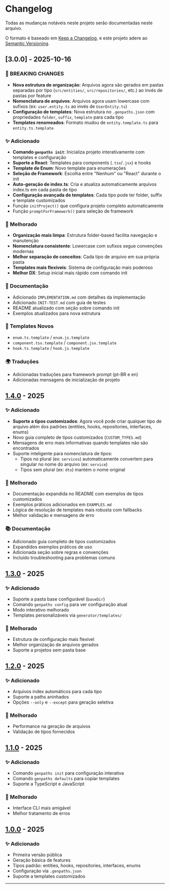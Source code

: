 # Changelog

Todas as mudanças notáveis neste projeto serão documentadas neste arquivo.

O formato é baseado em [Keep a Changelog](https://keepachangelog.com/pt-BR/1.0.0/),
e este projeto adere ao [Semantic Versioning](https://semver.org/lang/pt-BR/).

## [3.0.0] - 2025-10-16

### 🚀 BREAKING CHANGES

- **Nova estrutura de organização**: Arquivos agora são gerados em pastas separadas por tipo (`src/entities/`, `src/repositories/`, etc.) ao invés de pastas por feature
- **Nomenclatura de arquivos**: Arquivos agora usam lowercase com sufixos (ex: `user.entity.ts` ao invés de `UserEntity.ts`)
- **Configuração de templates**: Nova estrutura no `.genpaths.json` com propriedades `folder`, `suffix`, `template` para cada tipo
- **Templates renomeados**: Formato mudou de `entity.template.ts` para `entity.ts.template`

### ✨ Adicionado

- **Comando `genpaths init`**: Inicializa projeto interativamente com templates e configuração
- **Suporte a React**: Templates para components (`.tsx`/`.jsx`) e hooks
- **Template de Enum**: Novo template para enumerações
- **Seleção de Framework**: Escolha entre "Nenhum" ou "React" durante o init
- **Auto-geração de index.ts**: Cria e atualiza automaticamente arquivos index.ts em cada pasta de tipo
- **Configuração avançada de templates**: Cada tipo pode ter folder, suffix e template customizados
- Função `initProject()` que configura projeto completo automaticamente
- Função `promptForFramework()` para seleção de framework

### 🔧 Melhorado

- **Organização mais limpa**: Estrutura folder-based facilita navegação e manutenção
- **Nomenclatura consistente**: Lowercase com sufixos segue convenções modernas
- **Melhor separação de conceitos**: Cada tipo de arquivo em sua própria pasta
- **Templates mais flexíveis**: Sistema de configuração mais poderoso
- **Melhor DX**: Setup inicial mais rápido com comando init

### 📝 Documentação

- Adicionado `IMPLEMENTATION.md` com detalhes da implementação
- Adicionado `INIT-TEST.md` com guia de testes
- README atualizado com seção sobre comando init
- Exemplos atualizados para nova estrutura

### 🎨 Templates Novos

- `enum.ts.template` / `enum.js.template`
- `component.tsx.template` / `component.jsx.template`
- `hook.ts.template` / `hook.js.template`

### 🌍 Traduções

- Adicionadas traduções para framework prompt (pt-BR e en)
- Adicionadas mensagens de inicialização de projeto

## [1.4.0] - 2025

### ✨ Adicionado

- **Suporte a tipos customizados**: Agora você pode criar qualquer tipo de arquivo além dos padrões (entities, hooks, repositories, interfaces, enums)
- Novo guia completo de tipos customizados (`CUSTOM_TYPES.md`)
- Mensagens de erro mais informativas quando templates não são encontrados
- Suporte inteligente para nomenclatura de tipos:
  - Tipos no plural (ex: `services`) automaticamente convertem para singular no nome do arquivo (ex: `service`)
  - Tipos sem plural (ex: `dto`) mantém o nome original

### 🔧 Melhorado

- Documentação expandida no README com exemplos de tipos customizados
- Exemplos práticos adicionados em `EXAMPLES.md`
- Lógica de resolução de templates mais robusta com fallbacks
- Melhor validação e mensagens de erro

### 📚 Documentação

- Adicionado guia completo de tipos customizados
- Expandidos exemplos práticos de uso
- Adicionada seção sobre regras e convenções
- Incluído troubleshooting para problemas comuns

## [1.3.0] - 2025

### ✨ Adicionado

- Suporte a pasta base configurável (`baseDir`)
- Comando `genpaths config` para ver configuração atual
- Modo interativo melhorado
- Templates personalizáveis via `generator/templates/`

### 🔧 Melhorado

- Estrutura de configuração mais flexível
- Melhor organização de arquivos gerados
- Suporte a projetos sem pasta base

## [1.2.0] - 2025

### ✨ Adicionado

- Arquivos index automáticos para cada tipo
- Suporte a paths aninhados
- Opções `--only` e `--except` para geração seletiva

### 🔧 Melhorado

- Performance na geração de arquivos
- Validação de tipos fornecidos

## [1.1.0] - 2025

### ✨ Adicionado

- Comando `genpaths init` para configuração interativa
- Comando `genpaths defaults` para copiar templates
- Suporte a TypeScript e JavaScript

### 🔧 Melhorado

- Interface CLI mais amigável
- Melhor tratamento de erros

## [1.0.0] - 2025

### ✨ Adicionado

- Primeira versão pública
- Geração básica de features
- Tipos padrão: entities, hooks, repositories, interfaces, enums
- Configuração via `.genpaths.json`
- Suporte a templates customizados

---

[1.4.0]: https://github.com/artmoura/genpaths/compare/v1.3.0...v1.4.0
[1.3.0]: https://github.com/artmoura/genpaths/compare/v1.2.0...v1.3.0
[1.2.0]: https://github.com/artmoura/genpaths/compare/v1.1.0...v1.2.0
[1.1.0]: https://github.com/artmoura/genpaths/compare/v1.0.0...v1.1.0
[1.0.0]: https://github.com/artmoura/genpaths/releases/tag/v1.0.0

